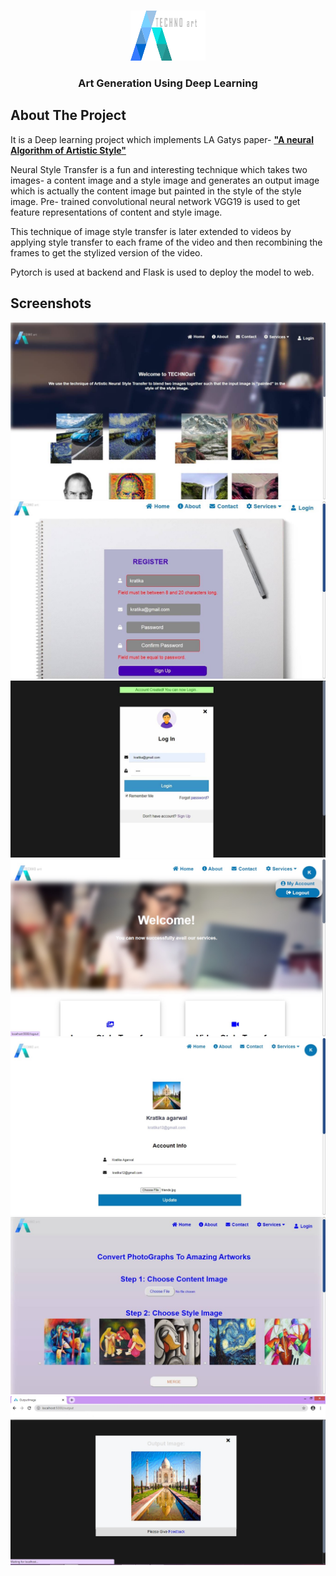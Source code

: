 <!-- PROJECT LOGO -->
<br />
<p align="center">
  <a href="https://github.com/kratikaagarwal/Art-Generation-Using-Deep-Learning">
    <img src="https://github.com/kratikaagarwal/Art-Generation-Using-Deep-Learning/blob/main/src/flask_pack/static/images/logo6.png" alt="Logo" width="120" height="80">
  </a>

  <h3 align="center"> Art Generation Using Deep Learning</h3>

 
## About The Project
It is a Deep learning project which implements LA Gatys paper- <a href="https://arxiv.org/abs/1508.06576" target="_blank"><b>"A neural Algorithm of Artistic Style"</b></a>

Neural Style Transfer is a fun and interesting technique which takes two images- a content image and  a style image and generates an output image which is actually the content image but painted in the style of the style image. Pre- trained convolutional neural network VGG19 is used to get feature representations of content and style image.

This technique of image style transfer is later extended to videos by applying style transfer to each frame of the video and then recombining the frames to get the stylized version of the video.

Pytorch is used at backend and Flask is used to deploy the model to web.

## Screenshots

![Screenshot](https://github.com/kratikaagarwal/Art-Generation-Using-Deep-Learning/blob/main/src/flask_pack/static/screenshots/Picture6.jpg)
![Screenshot](https://github.com/kratikaagarwal/Art-Generation-Using-Deep-Learning/blob/main/src/flask_pack/static/screenshots/Picture4.jpg)
![Screenshot](https://github.com/kratikaagarwal/Art-Generation-Using-Deep-Learning/blob/main/src/flask_pack/static/screenshots/Picture8.jpg)
![Screenshot](https://github.com/kratikaagarwal/Art-Generation-Using-Deep-Learning/blob/main/src/flask_pack/static/screenshots/Picture3.jpg)
![Screenshot](https://github.com/kratikaagarwal/Art-Generation-Using-Deep-Learning/blob/main/src/flask_pack/static/screenshots/Picture1.jpg)
![Screenshot](https://github.com/kratikaagarwal/Art-Generation-Using-Deep-Learning/blob/main/src/flask_pack/static/screenshots/Picture7.jpg)
![Screenshot](https://github.com/kratikaagarwal/Art-Generation-Using-Deep-Learning/blob/main/src/flask_pack/static/screenshots/Picture2.jpg)

